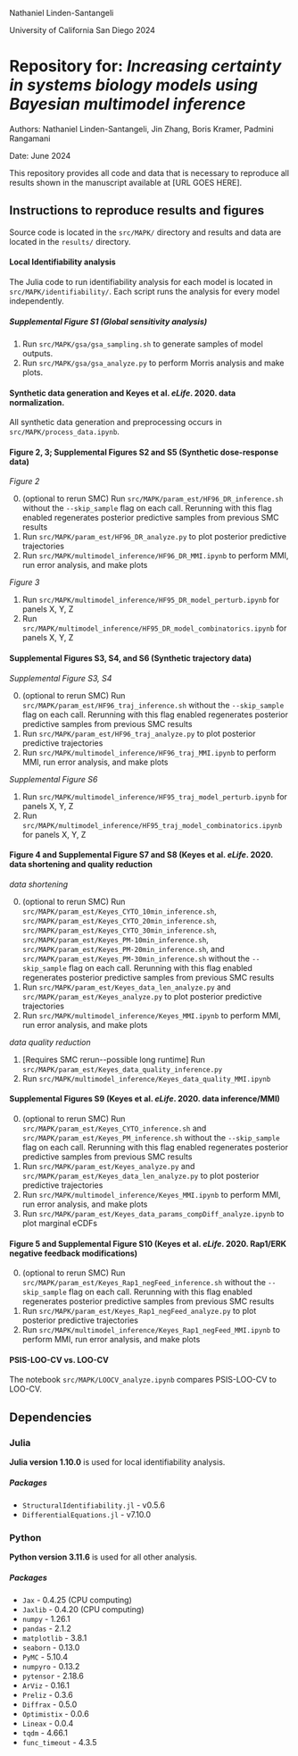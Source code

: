 Nathaniel Linden-Santangeli

University of California San Diego
2024

# Repository for: *Increasing certainty in systems biology models using Bayesian multimodel inference*
Authors: Nathaniel Linden-Santangeli, Jin Zhang, Boris Kramer, Padmini Rangamani

Date: June 2024

This repository provides all code and data that is necessary to reproduce all results shown in the manuscript available at [URL GOES HERE].

## Instructions to reproduce results and figures
Source code is located in the `src/MAPK/` directory and results and data are located in the `results/` directory.

#### Local Identifiability analysis
The Julia code to run identifiability analysis for each model is located in `src/MAPK/identifiability/`. Each script runs the analysis for every model independently.

##### **Supplemental Figure S1** (Global sensitivity analysis)

1. Run `src/MAPK/gsa/gsa_sampling.sh` to generate samples of model outputs.
2. Run `src/MAPK/gsa/gsa_analyze.py` to perform Morris analysis and make plots.

#### Synthetic data generation and Keyes et al. *eLife*. 2020. data normalization.

All synthetic data generation and preprocessing occurs in `src/MAPK/process_data.ipynb`.

#### **Figure 2, 3; Supplemental Figures S2 and S5** (Synthetic dose-response data)

*Figure 2*

0. (optional to rerun SMC) Run `src/MAPK/param_est/HF96_DR_inference.sh` without the `--skip_sample` flag on each call. Rerunning with this flag enabled regenerates posterior predictive samples from previous SMC results
1. Run `src/MAPK/param_est/HF96_DR_analyze.py` to plot posterior predictive trajectories
2. Run `src/MAPK/multimodel_inference/HF96_DR_MMI.ipynb` to perform MMI, run error analysis, and make plots

*Figure 3*
1. Run `src/MAPK/multimodel_inference/HF95_DR_model_perturb.ipynb` for panels X, Y, Z
2. Run `src/MAPK/multimodel_inference/HF95_DR_model_combinatorics.ipynb` for panels X, Y, Z

#### **Supplemental Figures S3, S4, and S6** (Synthetic trajectory data)

*Supplemental Figure S3, S4*

0. (optional to rerun SMC) Run `src/MAPK/param_est/HF96_traj_inference.sh` without the `--skip_sample` flag on each call. Rerunning with this flag enabled regenerates posterior predictive samples from previous SMC results
1. Run `src/MAPK/param_est/HF96_traj_analyze.py` to plot posterior predictive trajectories
2. Run `src/MAPK/multimodel_inference/HF96_traj_MMI.ipynb` to perform MMI, run error analysis, and make plots

*Supplemental Figure S6*
1. Run `src/MAPK/multimodel_inference/HF95_traj_model_perturb.ipynb` for panels X, Y, Z
2. Run `src/MAPK/multimodel_inference/HF95_traj_model_combinatorics.ipynb` for panels X, Y, Z


#### **Figure 4 and Supplemental Figure S7 and S8** (Keyes et al.  *eLife*. 2020. data shortening and quality reduction

*data shortening*

0. (optional to rerun SMC) Run `src/MAPK/param_est/Keyes_CYTO_10min_inference.sh`, `src/MAPK/param_est/Keyes_CYTO_20min_inference.sh`, `src/MAPK/param_est/Keyes_CYTO_30min_inference.sh`, `src/MAPK/param_est/Keyes_PM-10min_inference.sh`, `src/MAPK/param_est/Keyes_PM-20min_inference.sh`, and `src/MAPK/param_est/Keyes_PM-30min_inference.sh` without the `--skip_sample` flag on each call. Rerunning with this flag enabled regenerates posterior predictive samples from previous SMC results
1. Run `src/MAPK/param_est/Keyes_data_len_analyze.py` and `src/MAPK/param_est/Keyes_analyze.py` to plot posterior predictive trajectories
2. Run `src/MAPK/multimodel_inference/Keyes_MMI.ipynb` to perform MMI, run error analysis, and make plots

*data quality reduction*

1. [Requires SMC rerun--possible long runtime] Run `src/MAPK/param_est/Keyes_data_quality_inference.py`
2. Run `src/MAPK/multimodel_inference/Keyes_data_quality_MMI.ipynb`

#### **Supplemental Figures S9** (Keyes et al. *eLife*. 2020. data inference/MMI)

0. (optional to rerun SMC) Run `src/MAPK/param_est/Keyes_CYTO_inference.sh` and `src/MAPK/param_est/Keyes_PM_inference.sh` without the `--skip_sample` flag on each call. Rerunning with this flag enabled regenerates posterior predictive samples from previous SMC results
1. Run `src/MAPK/param_est/Keyes_analyze.py` and `src/MAPK/param_est/Keyes_data_len_analyze.py` to plot posterior predictive trajectories
2. Run `src/MAPK/multimodel_inference/Keyes_MMI.ipynb` to perform MMI, run error analysis, and make plots
3. Run `src/MAPK/param_est/Keyes_data_params_compDiff_analyze.ipynb` to plot marginal eCDFs

#### **Figure 5 and Supplemental Figure S10** (Keyes et al.  *eLife*. 2020. Rap1/ERK negative feedback modifications)

0. (optional to rerun SMC) Run `src/MAPK/param_est/Keyes_Rap1_negFeed_inference.sh` without the `--skip_sample` flag on each call. Rerunning with this flag enabled regenerates posterior predictive samples from previous SMC results
1. Run `src/MAPK/param_est/Keyes_Rap1_negFeed_analyze.py` to plot posterior predictive trajectories
2. Run `src/MAPK/multimodel_inference/Keyes_Rap1_negFeed_MMI.ipynb` to perform MMI, run error analysis, and make plots

#### PSIS-LOO-CV vs. LOO-CV

The notebook `src/MAPK/LOOCV_analyze.ipynb` compares PSIS-LOO-CV to LOO-CV.

## Dependencies

### Julia

**Julia version 1.10.0** is used for local identifiability analysis.

##### Packages
- `StructuralIdentifiability.jl` - v0.5.6
- `DifferentialEquations.jl` - v7.10.0 

### Python

**Python version 3.11.6** is used for all other analysis.

##### Packages
- `Jax` - 0.4.25 (CPU computing)
- `Jaxlib` - 0.4.20 (CPU computing)
- `numpy` - 1.26.1
- `pandas` - 2.1.2
- `matplotlib` - 3.8.1
- `seaborn` - 0.13.0
- `PyMC` - 5.10.4
- `numpyro` - 0.13.2
- `pytensor` - 2.18.6
- `ArViz` - 0.16.1
- `Preliz` - 0.3.6
- `Diffrax` - 0.5.0
- `Optimistix` - 0.0.6
- `Lineax` - 0.0.4
- `tqdm` - 4.66.1
- `func_timeout` - 4.3.5 
